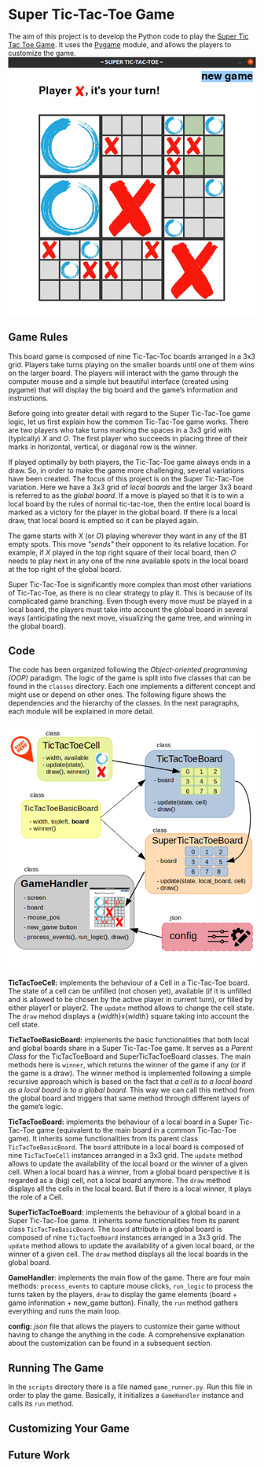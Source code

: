 # Super Tic-Tac-Toe Game
The aim of this project is to develop the Python code to play the [Super Tic Tac Toe Game](https://en.wikipedia.org/wiki/Ultimate_tic-tac-toe). 
It uses the [Pygame](https://www.pygame.org/docs/) module, and allows the players to customize the game.
![Example: ongoing game](./doc/game_intro.png)

## Game Rules

This board game is composed of nine Tic-Tac-Toc boards arranged in a 3x3 grid. Players take
turns playing on the smaller boards until one of them wins on the larger board. The players will interact with the game through the computer
mouse and a simple but beautiful interface (created using pygame) that will display the big board and the game’s information and instructions.

Before going into greater detail with regard to the Super Tic-Tac-Toe game logic, let us first
explain how the common Tic-Tac-Toe game works. There are two players who take turns
marking the spaces in a 3x3 grid with (typically) *X* and *O*. The first player who succeeds in
placing three of their marks in horizontal, vertical, or diagonal row is the winner.

If played optimally by both players, the Tic-Tac-Toe game always ends in a draw. So, in order
to make the game more challenging, several variations have been created. The focus of this
project is on the Super Tic-Tac-Toe variation. Here we have a 3x3 grid of *local boards* and the
larger 3x3 board is referred to as the *global board*. If a move is played so that it is to win a
local board by the rules of normal tic-tac-toe, then the entire local board is marked as a
victory for the player in the global board. If there is a local draw, that local board is emptied so
it can be played again.

The game starts with *X* (or *O*) playing wherever they want in any of the 81 empty spots. This move
*"sends"* their opponent to its relative location. For example, if *X* played in the top right square
of their local board, then *O* needs to play next in any one of the nine available spots in the
local board at the top right of the global board.

Super Tic-Tac-Toe is significantly more complex than most other variations of Tic-Tac-Toe, as
there is no clear strategy to play it. This is because of its complicated game branching.
Even though every move must be played in a local board, the players must take into
account the global board in several ways (anticipating the next move, visualizing the game
tree, and winning in the global board).

## Code
The code has been organized following the *Object-oriented programming (OOP)* paradigm.
The logic of the game is split into five classes that can be found in the ```classes``` directory. Each one implements a different concept and
might use or depend on other ones. The following figure shows the dependencies and
the hierarchy of the classes. In the next paragraphs, each module will be explained in more detail.

![Example: ongoing game](./doc/diagram.png)

**TicTacToeCell:** implements the behaviour of a Cell in a Tic-Tac-Toe board. The state of a cell
can be unfilled (not chosen yet), available (if it is unfilled and is allowed to be chosen by the
active player in current turn), or filled by either player1 or player2. The ```update``` method allows
to change the cell state. The ```draw``` mehod displays a {*width*}x{*width*} square taking into account the cell state.

**TicTacToeBasicBoard:** implements the basic functionalities that both local and global boards share in a
Super Tic-Tac-Toe game. It serves as a *Parent Class* for the TicTacToeBoard and
SuperTicTacToeBoard classes. The main methods here is ```winner```, which returns the winner of the
game if any (or if the game is a draw). The winner method is implemented following a simple
recursive approach which is based on the fact that *a cell is to a local board as a local board
is to a global board*. This way we can call this method from the global board and triggers that same method
through different layers of the game’s logic.

**TicTacToeBoard:** implements the behaviour of a local board in a Super Tic-Tac-Toe game
(equivalent to the main board in a common Tic-Tac-Toe game). It inherits some
functionalities from its parent class ```TicTacToeBasicBoard```. The ```board``` attribute in a local board is
composed of nine ```TicTacToeCell``` instances arranged in a 3x3 grid. The ```update``` method allows to update
the availability of the local board or the winner of a given cell. When a local board has a winner, 
from a global board perspective it is regarded as a (big) cell, not a local board anymore. The ```draw``` method 
displays all the cells in the local board. But if there is a local winner, it plays the role of a Cell. 

**SuperTicTacToeBoard:** implements the behaviour of a global board in a Super Tic-Tac-Toe
game. It inherits some functionalities from its parent class ```TicTacToeBasicBoard```. The ```board``` attribute
in a global board is composed of nine ```TicTacToeBoard``` instances arranged in a 3x3 grid.
The ```update``` method allows to update the availability of a given local board, or the winner of a given cell. 
The ```draw``` method displays all the local boards in the global board.

**GameHandler**: implements the main flow of the game. There are four main methods: ```process_events``` to capture mouse clicks,
```run_logic``` to process the turns taken by the players, ```draw``` to display the game elements (board + game information + new_game button).
Finally, the ```run``` method gathers everything and runs the main loop.

**config:** *json* file that allows the players to customize their game without
having to change the anything in the code. A comprehensive explanation about the
customization can be found in a subsequent section.

## Running The Game
In the ```scripts``` directory there is a file named ```game_runner.py```.
Run this file in order to play the game. Basically, it initializes a ```GameHandler``` instance
and calls its ```run``` method.

## Customizing Your Game

## Future Work